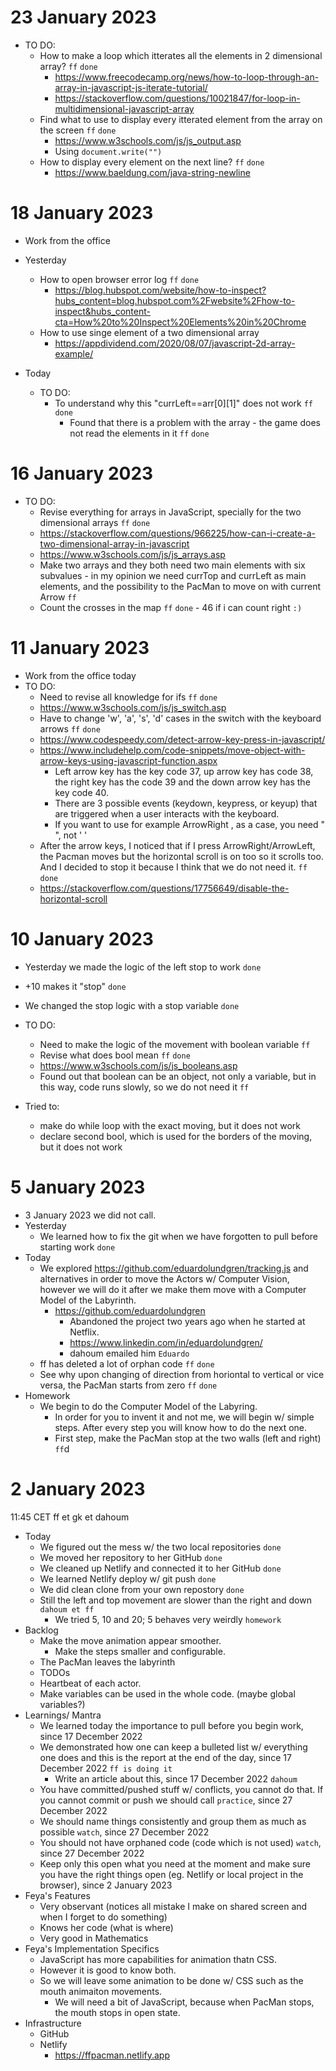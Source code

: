 # 23 January 2023

* TO DO: 
  * How to make a loop which itterates all the elements in 2 dimensional array? `ff` `done`
    * https://www.freecodecamp.org/news/how-to-loop-through-an-array-in-javascript-js-iterate-tutorial/
    * https://stackoverflow.com/questions/10021847/for-loop-in-multidimensional-javascript-array
  * Find what to use to display every itterated element from the array on the screen `ff` `done`
    * https://www.w3schools.com/js/js_output.asp 
    * Using `document.write("")` 
  * How to display every element on the next line? `ff` `done`
    * https://www.baeldung.com/java-string-newline

# 18 January 2023

* Work from the office

* Yesterday 
  * How to open browser error log `ff` `done`
    * https://blog.hubspot.com/website/how-to-inspect?hubs_content=blog.hubspot.com%2Fwebsite%2Fhow-to-inspect&hubs_content-cta=How%20to%20Inspect%20Elements%20in%20Chrome
  * How to use singe element of a two dimensional array
    * https://appdividend.com/2020/08/07/javascript-2d-array-example/

* Today 
  * TO DO:
    * To understand why this "currLeft==arr[0][1]" does not work `ff` `done`
      * Found that there is a problem with the array - the game does not read the elements in it `ff` `done`

# 16 January 2023

* TO DO: 
  * Revise everything for arrays in JavaScript, specially for the two dimensional arrays `ff` `done`
  * https://stackoverflow.com/questions/966225/how-can-i-create-a-two-dimensional-array-in-javascript
  * https://www.w3schools.com/js/js_arrays.asp
  * Make two arrays and they both need two main elements with six subvalues - in my opinion we need currTop and currLeft as main elements, and the possibility to the PacMan to move on with current Arrow `ff` 
  * Count the crosses in the map `ff` `done` - 46 if i can count right `:)`

# 11 January 2023

* Work from the office today 
* TO DO:
   * Need to revise all knowledge for ifs `ff` `done`
   * https://www.w3schools.com/js/js_switch.asp
   * Have to change 'w', 'a', 's', 'd' cases in the switch with the keyboard arrows `ff` `done`
   * https://www.codespeedy.com/detect-arrow-key-press-in-javascript/
   * https://www.includehelp.com/code-snippets/move-object-with-arrow-keys-using-javascript-function.aspx
     * Left arrow key has the key code 37, up arrow key has code 38, the right key has the code 39 and the down arrow key has the key code 40. 
     * There are 3 possible events (keydown, keypress, or keyup) that are triggered when a user interacts with the keyboard.
     * If you want to use for example ArrowRight , as a case, you need " ", not ' '
   * After the arrow keys, I noticed that if I press ArrowRight/ArrowLeft, the Pacman moves but the horizontal scroll is on too so it scrolls too.   And I decided to stop it because I think that we do not need it. `ff` `done`
    * https://stackoverflow.com/questions/17756649/disable-the-horizontal-scroll

# 10 January 2023

* Yesterday we made the logic of the left stop to work `done`
* +10 makes it "stop" `done`
* We changed the stop logic with a stop variable `done`

* TO DO:
   * Need to make the logic of the movement with boolean variable `ff`
   * Revise what does bool mean `ff` `done` 
   * https://www.w3schools.com/js/js_booleans.asp
   * Found out that boolean can be an object, not only a variable, but in     this way, code runs slowly, so we do not need it `ff` 
*  Tried to:
   * make do while loop with the exact moving, but it does not work
   * declare second bool, which is used for the borders of the moving, but it does not work   

# 5 January 2023

* 3 January 2023 we did not call.
* Yesterday
  * We learned how to fix the git when we have forgotten to pull before starting work `done`
* Today
  * We explored https://github.com/eduardolundgren/tracking.js and alternatives in order to move the Actors w/ Computer Vision, however we will do it after we make them move with a Computer Model of the Labyrinth.
    * https://github.com/eduardolundgren
      * Abandoned the project two years ago when he started at Netflix.
      * https://www.linkedin.com/in/eduardolundgren/
      * dahoum emailed him `Eduardo`
  * ff has deleted a lot of orphan code `ff` `done`
  * See why upon changing of direction from horiontal to vertical or vice versa, the PacMan starts from zero `ff` `done`
* Homework
  * We begin to do the Computer Model of the Labyring.
    * In order for you to invent it and not me, we will begin w/ simple steps. After every step you will know how to do the next one.
    * First step, make the PacMan stop at the two walls (left and right) `ff`d

# 2 January 2023

11:45 CET ff et gk et dahoum

* Today
  * We figured out the mess w/ the two local repositories `done`
  * We moved her repository to her GitHub `done`
  * We cleaned up Netlify and connected it to her GitHub `done`
  * We learned Netlify deploy w/ git push `done`
  * We did clean clone from your own repostory `done`
  * Still the left and top movement are slower than the right and down `dahoum et ff`
    * We tried 5, 10 and 20; 5 behaves very weirdly `homework`
* Backlog
  * Make the move animation appear smoother.
    * Make the steps smaller and configurable.
  * The PacMan leaves the labyrinth
  * TODOs
  * Heartbeat of each actor.
  * Make variables can be used in the whole code. (maybe global variables?)
* Learnings/ Mantra
  * We learned today the importance to pull before you begin work, since 17 December 2022
  * We demonstrated how one can keep a bulleted list w/ everything one does and this is the report at the end of the day, since 17 December 2022 `ff is doing it`
    * Write an article about this, since 17 December 2022 `dahoum`
  * You have committed/pushed stuff w/ conflicts, you cannot do that. If you cannot commit or push we should call `practice`, since 27 December 2022
  * We should name things consistently and group them as much as possible `watch`, since 27 December 2022
  * You should not have orphaned code (code which is not used) `watch`, since 27 December 2022
  * Keep only this open what you need at the moment and make sure you have the right things open (eg. Netlify or local project in the browser), since 2 January 2023
* Feya's Features
  * Very observant (notices all mistake I make on shared screen and when I forget to do something)
  * Knows her code (what is where)
  * Very good in Mathematics
* Feya's Implementation Specifics
  * JavaScript has more capabilities for animation thatn CSS.
  * However it is good to know both.
  * So we will leave some animation to be done w/ CSS such as the mouth animaiton movements.
    * We will need a bit of JavaScript, because when PacMan stops, the mouth stops in open state.
* Infrastructure
  * GitHub
  * Netlify
    * https://ffpacman.netlify.app
